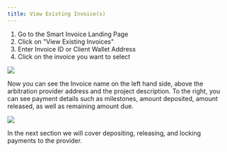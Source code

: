 ```yaml
---
title: View Existing Invoice(s)
---
```


1. Go to the Smart Invoice Landing Page 
2. Click on "View Existing Invoices" 
3. Enter Invoice ID or Client Wallet Address
4. Click on the invoice you want to select

![](https://i.imgur.com/5WnmZQI.png)



Now you can see the Invoice name on the left hand side, above the arbitration provider address and the project description. To the right, you can see payment details such as milestones, amount deposited, amount released, as well as remaining amount due.

![](https://i.imgur.com/7yrrdJY.png)

In the next section we will cover depositing, releasing, and locking payments to the provider.

